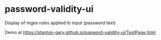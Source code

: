 # password-validity-ui
Display of regex rules applied to input (password text)

Demo at https://stanton-gary.github.io/pasword-validity-ui/TestPage.html
